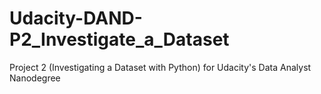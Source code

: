 # Udacity-DAND-P2_Investigate_a_Dataset
Project 2 (Investigating a Dataset with Python) for Udacity's Data Analyst Nanodegree
